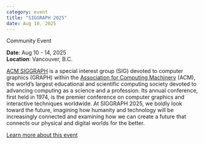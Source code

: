 ```yaml
---
category: event
title: "SIGGRAPH 2025"
date: Aug 10, 2025
---
```

<span class="community-event">Community Event</span>

**Date**: Aug 10 - 14, 2025   
**Location**: Vancouver, B.C.

[ACM SIGGRAPH](https://www.siggraph.org/) is a special interest group (SIG) devoted to computer graphics (GRAPH) within the [Association for Computing Machinery](https://www.acm.org/) (ACM), the world’s largest educational and scientific computing society devoted to advancing computing as a science and a profession. Its annual conference, first held in 1974, is the premier conference on computer graphics and interactive techniques worldwide. At SIGGRAPH 2025, we boldly look toward the future, imagining how humanity and technology will be increasingly connected and examining how we can create a future that connects our physical and digital worlds for the better.

[Learn more about this event](https://s2025.siggraph.org/)
